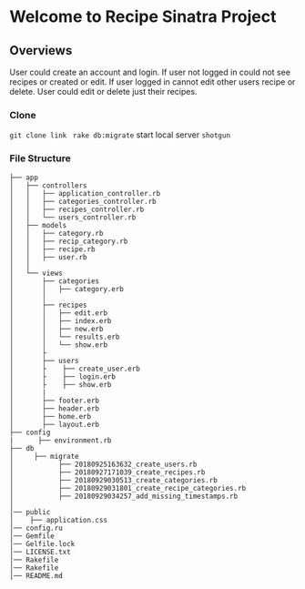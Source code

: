 # Welcome to Recipe Sinatra Project

## Overviews
  User could create an account and login. If user not logged in could not see recipes or created or edit. If user logged in cannot edit other users recipe or delete. User could edit or delete just their recipes.

### Clone
  ```git clone link ```
  ``` rake db:migrate ```
  start local server ``` shotgun ```

### File Structure
```
├── app
│   ├── controllers
│   │   ├── application_controller.rb
│   │   ├── categories_controller.rb
│   │   ├── recipes_controller.rb
│   │   └── users_controller.rb
│   ├── models
│   │   ├── category.rb
│   │   ├── recip_category.rb
│   │   ├── recipe.rb
│   │   ├── user.rb
│   │   
│   └── views
│       ├── categories
│       │   ├── category.erb
│       │   
│       ├── recipes
│       │   ├── edit.erb
│       │   ├── index.erb
│       │   ├── new.erb
│       │   └── results.erb
│       │   └── show.erb
│       ├
│       ├── users
│       ├    ├── create_user.erb
│       ├    ├── login.erb
│       ├    ├── show.erb
│       |    
│       ├── footer.erb
│       ├── header.erb
│       ├── home.erb
│       ├── layout.erb
├── config
|      ├── environment.rb
├── db
│     ├── migrate
│           ├── 20180925163632_create_users.rb
│           ├── 20180927171039_create_recipes.rb
│           ├── 20180929030513_create_categories.rb
│           ├── 20180929031801_create_recipe_categories.rb
│           ├── 20180929034257_add_missing_timestamps.rb
│
│── public
│    ├── application.css
│── config.ru
│── Gemfile    
│── Gelfile.lock
│── LICENSE.txt
│── Rakefile
│── Rakefile
│── README.md     
```
